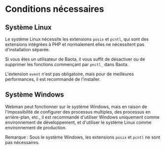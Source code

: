 # Conditions nécessaires

## Système Linux
Le système Linux nécessite les extensions `posix` et `pcntl`, qui sont des extensions intégrées à PHP et normalement elles ne nécessitent pas d'installation séparée.

Si vous êtes un utilisateur de Baota, il vous suffit de désactiver ou de supprimer les fonctions commençant par `pnctl_` dans Baota.

L'extension `event` n'est pas obligatoire, mais pour de meilleures performances, il est recommandé de l'installer.

## Système Windows
Webman peut fonctionner sur le système Windows, mais en raison de l'impossibilité de configurer des processus multiples, des processus en arrière-plan, etc., il est recommandé d'utiliser Windows uniquement comme environnement de développement, et d'utiliser le système Linux comme environnement de production.

Remarque : Sous le système Windows, les extensions `posix` et `pcntl` ne sont pas nécessaires.
